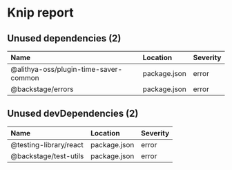 # Knip report

## Unused dependencies (2)

| Name                                  | Location     | Severity |
| :------------------------------------ | :----------- | :------- |
| @alithya-oss/plugin-time-saver-common | package.json | error    |
| @backstage/errors                     | package.json | error    |

## Unused devDependencies (2)

| Name                   | Location     | Severity |
| :--------------------- | :----------- | :------- |
| @testing-library/react | package.json | error    |
| @backstage/test-utils  | package.json | error    |
